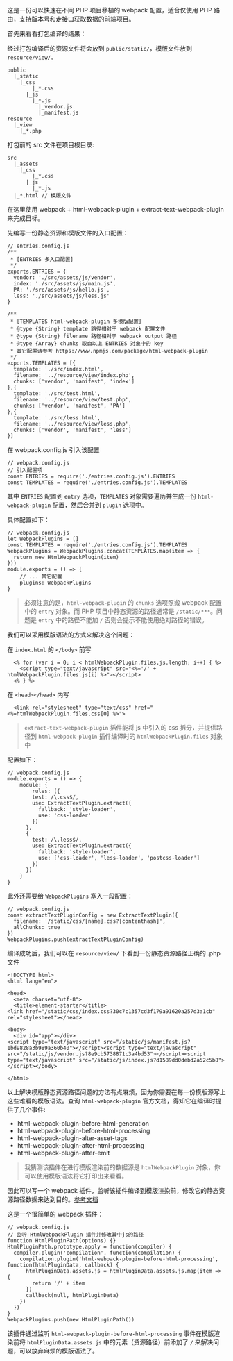 这是一份可以快速在不同 PHP 项目移植的 webpack 配置，适合仅使用 PHP 路由，支持版本号和走接口获取数据的前端项目。

首先来看看打包编译的结果：

经过打包编译后的资源文件将会放到 `public/static/`，模版文件放到 `resource/view/`。


```
public
  |_static
    |_css
        |_*.css
      |_js
        |_*.js
          |_verdor.js
          |_manifest.js
resource
  |_view
    |_*.php
```


打包前的 src 文件在项目根目录:


```
src
  |_assets
    |_css
        |_*.css
      |_js
        |_*.js
  |_*.html // 模版文件
```


在这里使用 webpack + html-webpack-plugin + extract-text-webpack-plugin 来完成目标。

先编写一份静态资源和模版文件的入口配置：

```
// entries.config.js
/**
 * [ENTRIES 多入口配置]
 */
exports.ENTRIES = {
  vendor: './src/assets/js/vendor',
  index: './src/assets/js/main.js',
  PA: './src/assets/js/hello.js',
  less: './src/assets/js/less.js'
}

/**
 * [TEMPLATES html-webpack-plugin 多模版配置]
 * @type {String} template 路径相对于 webpack 配置文件
 * @type {String} filename 路径相对于 webpack output 路径
 * @type {Array} chunks 取自以上 ENTRIES 对象中的 key
 * 其它配置请参考 https://www.npmjs.com/package/html-webpack-plugin
 */
exports.TEMPLATES = [{
  template: './src/index.html',
  filename: '../resource/view/index.php',
  chunks: ['vendor', 'manifest', 'index']
},{
  template: './src/test.html',
  filename: '../resource/view/test.php',
  chunks: ['vendor', 'manifest', 'PA']
},{
  template: './src/less.html',
  filename: '../resource/view/less.php',
  chunks: ['vendor', 'manifest', 'less']
}]
```

在 webpack.config.js 引入该配置

```
// webpack.config.js
// 引入配置项
const ENTRIES = require('./entries.config.js').ENTRIES
const TEMPLATES = require('./entries.config.js').TEMPLATES
```

其中 `ENTRIES` 配置到 `entry` 选项，`TEMPLATES` 对象需要遍历并生成一份 `html-webpack-plugin` 配置，然后合并到 `plugin` 选项中。

具体配置如下：


```
// webpack.config.js
let WebpackPlugins = []
const TEMPLATES = require('./entries.config.js').TEMPLATES
WebpackPlugins = WebpackPlugins.concat(TEMPLATES.map(item => {
  return new HtmlWebpackPlugin(item)
}))
module.exports = () => {
	// ... 其它配置
	plugins: WebpackPlugins
}
```	


> 必须注意的是，`html-webpack-plugin` 的 `chunks` 选项照搬 webpack 配置中的 `entry` 对象。而 PHP 项目中静态资源的路径通常是 `/static/***`。问题是 `entry` 中的路径不能加 `/` 否则会提示不能使用绝对路径的错误。

我们可以采用模版语法的方式来解决这个问题：

在 `index.html` 的 `</body>` 前写


```
  <% for (var i = 0; i < htmlWebpackPlugin.files.js.length; i++) { %>
    <script type="text/javascript" src="<%='/' + htmlWebpackPlugin.files.js[i] %>"></script>
  <% } %>
```


在 `<head></head>` 内写


```
  <link rel="stylesheet" type="text/css" href="<%=htmlWebpackPlugin.files.css[0] %>">
```


> `extract-text-webpack-plugin` 插件能将 js 中引入的 css 拆分，并提供路径到 `html-webpack-plugin` 插件编译时的 `htmlWebpackPlugin.files` 对象中


配置如下：


```
// webpack.config.js
module.exports = () => {
	module: {
		rules: [{
        test: /\.css$/,
        use: ExtractTextPlugin.extract({
          fallback: 'style-loader',
          use: 'css-loader'
        })
      },
      {
        test: /\.less$/,
        use: ExtractTextPlugin.extract({
          fallback: 'style-loader',
          use: ['css-loader', 'less-loader', 'postcss-loader']
        })
      }]
	}
}
```


此外还需要给 `WebpackPlugins` 塞入一段配置：


```
// webpack.config.js
const extractTextPluginConfig = new ExtractTextPlugin({
  filename: '/static/css/[name].css?[contenthash]',
  allChunks: true
})
WebpackPlugins.push(extractTextPluginConfig)
```


编译成功后，我们可以在 `resource/view/` 下看到一份静态资源路径正确的 .php 文件


```
<!DOCTYPE html>
<html lang="en">

<head>
  <meta charset="utf-8">
  <title>element-starter</title>
<link href="/static/css/index.css?30c7c1357cd3f179a91620a257d3a1cb" rel="stylesheet"></head>

<body>
  <div id="app"></div>
<script type="text/javascript" src="/static/js/manifest.js?1bd9828a3b989a360b40"></script><script type="text/javascript" src="/static/js/vendor.js?8e9cb5738871c3a4bd53"></script><script type="text/javascript" src="/static/js/index.js?d1589dd0debd2a52c5b8"></script></body>

</html>
```


以上解决模版静态资源路径问题的方法有点麻烦，因为你需要在每一份模版源写上这些难看的模版语法。查询 `html-webpack-plugin` 官方文档，得知它在编译时提供了几个事件:

* html-webpack-plugin-before-html-generation
* html-webpack-plugin-before-html-processing
* html-webpack-plugin-alter-asset-tags
* html-webpack-plugin-after-html-processing
* html-webpack-plugin-after-emit

> 我猜测该插件在进行模版渲染前的数据源是 `htmlWebpackPlugin` 对象，你可以使用模版语法将它打印出来看看。

因此可以写一个 webpack 插件，监听该插件编译到模版渲染前，修改它的静态资源路径数据来达到目的。[参考文档](https://www.npmjs.com/package/html-webpack-plugin)

这是一个很简单的 webpack 插件：


```
// webpack.config.js
// 监听 HtmlWebpackPlugin 插件并修改其中js的路径
function HtmlPluginPath(options) {}
HtmlPluginPath.prototype.apply = function(compiler) {
  compiler.plugin('compilation', function(compilation) {
    compilation.plugin('html-webpack-plugin-before-html-processing', function(htmlPluginData, callback) {
      htmlPluginData.assets.js = htmlPluginData.assets.js.map(item => {
        return '/' + item
      })
      callback(null, htmlPluginData)
    })
  })
}
WebpackPlugins.push(new HtmlPluginPath())
```


该插件通过监听 `html-webpack-plugin-before-html-processing` 事件在模版渲染前将 `htmlPluginData.assets.js` 中的元素（资源路径）前添加了 `/` 来解决问题，可以放弃麻烦的模版语法了。 